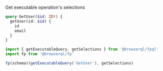 Get executable operation's selections

```graphql
query GetUser($id: ID!) {
  getUser(id: $id) {
    id
    email
  }
}
```

```javascript
import { getExecutableQuery, getSelections } from '@browserql/fpql'
import fp from '@browserql/fp'

fp(schema)(getExecutableQuery('GetUser'), getSelections)
```
